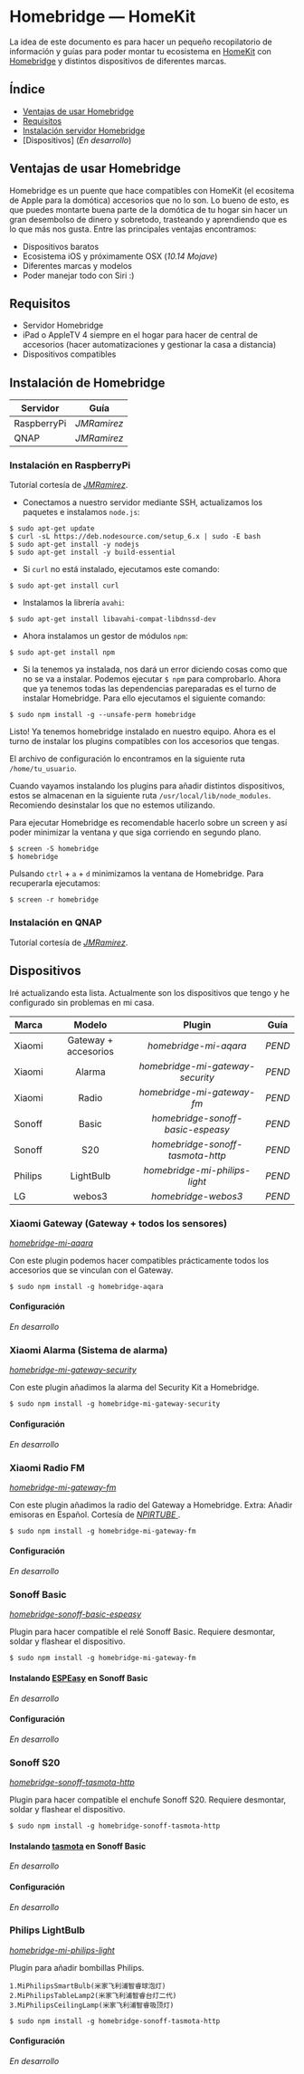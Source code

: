 # Homebridge — HomeKit

La idea de este documento es para hacer un pequeño recopilatorio de información y guías para poder montar tu ecosistema en [HomeKit](https://www.apple.com/es/ios/home/) con [Homebridge](https://github.com/nfarina/homebridge) y distintos dispositivos de diferentes marcas.

## Índice

* [Ventajas de usar Homebridge](http://www.dropwizard.io/1.0.2/docs/)
* [Requisitos](https://maven.apache.org/)
* [Instalación servidor Homebridge](https://rometools.github.io/rome/)
* [Dispositivos] (*En desarrollo*)

## Ventajas de usar Homebridge

Homebridge es un puente que hace compatibles con HomeKit (el ecositema de Apple para la domótica) accesorios que no lo son. Lo bueno de esto, es que puedes montarte buena parte de la domótica de tu hogar sin hacer un gran desembolso de dinero y sobretodo, trasteando y aprendiendo que es lo que más nos gusta.
Entre las principales ventajas encontramos:

* Dispositivos baratos
* Ecosistema iOS y próximamente OSX (*10.14 Mojave*)
* Diferentes marcas y modelos
* Poder manejar todo con Siri :)

## Requisitos

* Servidor Homebridge
* iPad o AppleTV 4 siempre en el hogar para hacer de central de accesorios (hacer automatizaciones y gestionar la casa a distancia)
* Dispositivos compatibles

## Instalación de Homebridge

| Servidor      | Guía           |
| ------------- | -------------- |
| RaspberryPi   | *JMRamirez*    |
| QNAP          | *JMRamirez*    |

### Instalación en RaspberryPi

Tutoríal cortesía de *[JMRamirez](https://www.jmramirez.pro/tutorial/homebridge-con-homekit/)*.

* Conectamos a nuestro servidor mediante SSH, actualizamos los paquetes e instalamos `node.js`:

```
$ sudo apt-get update
$ curl -sL https://deb.nodesource.com/setup_6.x | sudo -E bash
$ sudo apt-get install -y nodejs
$ sudo apt-get install -y build-essential
```

* Si `curl` no está instalado, ejecutamos este comando:

```
$ sudo apt-get install curl
```

* Instalamos la librería `avahi`:

```
$ sudo apt-get install libavahi-compat-libdnssd-dev
```

* Ahora instalamos un gestor de módulos `npm`:

```
$ sudo apt-get install npm
```

* Si la tenemos ya instalada, nos dará un error diciendo cosas como que no se va a instalar. Podemos ejecutar `$ npm` para comprobarlo.
Ahora que ya tenemos todas las dependencias pareparadas es el turno de instalar Homebridge. Para ello ejecutamos el siguiente comando:

```
$ sudo npm install -g --unsafe-perm homebridge
```

Listo! Ya tenemos homebridge instalado en nuestro equipo. Ahora es el turno de instalar los plugins compatibles con los accesorios que tengas.

El archivo de configuración lo encontramos en la siguiente ruta `/home/tu_usuario`.

Cuando vayamos instalando los plugins para añadir distintos dispositivos, estos se almacenan en la siguiente ruta `/usr/local/lib/node_modules`. Recomiendo desinstalar los que no estemos utilizando.

Para ejecutar Homebridge es recomendable hacerlo sobre un screen y así poder minimizar la ventana y que siga corriendo en segundo plano.

```
$ screen -S homebridge
$ homebridge
```

Pulsando `ctrl` + `a` + `d` minimizamos la ventana de Homebridge. Para recuperarla ejecutamos:

```
$ screen -r homebridge
```

### Instalación en QNAP

Tutoríal cortesía de *[JMRamirez](https://www.jmramirez.pro/tutorial/homebridge-en-qnap/)*.

## Dispositivos

Iré actualizando esta lista. Actualmente son los dispositivos que tengo y he configurado sin problemas en mi casa.

| Marca         | Modelo        | Plugin | Guía  |
| ------------- |:-------------:|:------:|:-----:|
| Xiaomi        | Gateway + accesorios  | *homebridge-mi-aqara*  |   *PEND* |
| Xiaomi        | Alarma  | *homebridge-mi-gateway-security*  |   *PEND* |
| Xiaomi        | Radio  | *homebridge-mi-gateway-fm*  |   *PEND* |
| Sonoff        | Basic         |   *homebridge-sonoff-basic-espeasy*  |   *PEND* |
| Sonoff        | S20           |   *homebridge-sonoff-tasmota-http*  |   *PEND* |
| Philips       | LightBulb     |   *homebridge-mi-philips-light*  |   *PEND* |
| LG            | webos3        |   *homebridge-webos3*  |   *PEND* |

### Xiaomi Gateway (Gateway + todos los sensores)
[*homebridge-mi-aqara*](https://github.com/YinHangCode/homebridge-mi-aqara)

Con este plugin podemos hacer compatibles prácticamente todos los accesorios que se vinculan con el Gateway.

```
$ sudo npm install -g homebridge-aqara
```

#### Configuración

*En desarrollo*

### Xiaomi Alarma (Sistema de alarma)
[*homebridge-mi-gateway-security*](https://github.com/YinHangCode/homebridge-mi-gateway-security)

Con este plugin añadimos la alarma del Security Kit a Homebridge.

```
$ sudo npm install -g homebridge-mi-gateway-security
```

#### Configuración

*En desarrollo*

### Xiaomi Radio FM
[*homebridge-mi-gateway-fm*](https://github.com/YinHangCode/homebridge-mi-gateway-fm)

Con este plugin añadimos la radio del Gateway a Homebridge. Extra: Añadir emisoras en Español. Cortesía de *[NPIRTUBE
](https://npirtube.com/radio-internacional-xiaomi-gateway-radio-internet/)*.

```
$ sudo npm install -g homebridge-mi-gateway-fm
```

#### Configuración

*En desarrollo*

### Sonoff Basic
[*homebridge-sonoff-basic-espeasy*](https://github.com/seikan/homebridge-sonoff-basic-espeasy)

Plugin para hacer compatible el relé Sonoff Basic. Requiere desmontar, soldar y flashear el dispositivo.

```
$ sudo npm install -g homebridge-mi-gateway-fm
```

#### Instalando [ESPEasy](https://github.com/letscontrolit/ESPEasy) en Sonoff Basic

*En desarrollo*

#### Configuración

*En desarrollo*

### Sonoff S20
[*homebridge-sonoff-tasmota-http*](https://github.com/ageorgios/homebridge-sonoff-tasmota-http)

Plugin para hacer compatible el enchufe Sonoff S20. Requiere desmontar, soldar y flashear el dispositivo.

```
$ sudo npm install -g homebridge-sonoff-tasmota-http
```

#### Instalando [tasmota](https://github.com/arendst/Sonoff-Tasmota) en Sonoff Basic

*En desarrollo*

#### Configuración

*En desarrollo*

### Philips LightBulb
[*homebridge-mi-philips-light*](https://github.com/YinHangCode/homebridge-mi-philips-light)

Plugin para añadir bombillas Philips.

```
1.MiPhilipsSmartBulb(米家飞利浦智睿球泡灯)
2.MiPhilipsTableLamp2(米家飞利浦智睿台灯二代)
3.MiPhilipsCeilingLamp(米家飞利浦智睿吸顶灯)
```

```
$ sudo npm install -g homebridge-sonoff-tasmota-http
```

#### Configuración

*En desarrollo*
